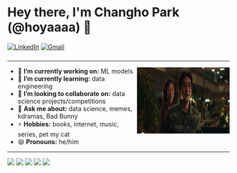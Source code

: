 
<h1 align="left"> Hey there, I'm Changho Park (@hoyaaaa) 👋 </h1>

<p align="left">
   <a href="https://www.linkedin.com/in/arc0710/"><img alt="LinkedIn" src="https://img.shields.io/badge/-arc0710-0075b5?style=flat-square&logo=Linkedin&logoColor=white&link=https://www.linkedin.com/in/arc0710/"></a> 
   <a href="mailto:hoya.develop@gmail.com"><img alt="Gmail" src="https://img.shields.io/badge/-hoya.develop@gmail.com-eb4336?style=flat-square&logo=Gmail&logoColor=white&link=mailto:hoya.develop@gmail.com"></a>
</p>

<h3 align="left"> </h3>

---

<!-- credits for gif https://gph.is/g/ZWg5jr7 -->
<img align="right" height="150" width="210" src="IMG_0871.jpeg">

- 🔭 **I’m currently working on:** ML models
- 🌱 **I’m currently learning:** data engineering
- 👯 **I’m looking to collaborate on:** data science projects/competitions
- 💬 **Ask me about:** data science, memes, kdramas, Bad Bunny
- ⚡ **Hobbies:** books, internet, music, series, pet my cat
- 😄 **Pronouns:** he/him

---

![](http://github-profile-summary-cards.vercel.app/api/cards/profile-details?username=hoyaaaa&theme=transparent)
![](http://github-profile-summary-cards.vercel.app/api/cards/repos-per-language?username=hoyaaaa&theme=transparent)
![](http://github-profile-summary-cards.vercel.app/api/cards/most-commit-language?username=hoyaaaa&theme=transparent)
![](http://github-profile-summary-cards.vercel.app/api/cards/stats?username=hoyaaaa&theme=transparent)
![](http://github-profile-summary-cards.vercel.app/api/cards/productive-time?username=hoyaaaa&theme=transparent&utcOffset=9)

